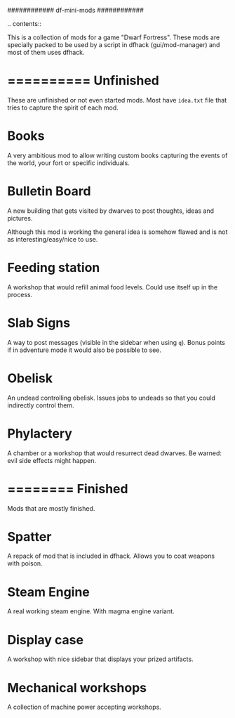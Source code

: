 ############
df-mini-mods
############

.. contents::

This is a collection of mods for a game "Dwarf Fortress". These mods are specially packed to be used by a script in dfhack (gui/mod-manager) and most of them uses dfhack.

==========
Unfinished
==========
These are unfinished or not even started mods. Most have `idea.txt` file that tries to capture the spirit of each mod.

Books
=====
A very ambitious mod to allow writing custom books capturing the events of the world, your fort or specific individuals.

Bulletin Board
==============
A new building that gets visited by dwarves to post thoughts, ideas and pictures.

Although this mod is working the general idea is somehow flawed and is not as interesting/easy/nice to use.

Feeding station
===============
A workshop that would refill animal food levels. Could use itself up in the process.

Slab Signs
==========
A way to post messages (visible in the sidebar when using `q`). Bonus points if in adventure mode it would also be possible to see.

Obelisk
=======
An undead controlling obelisk. Issues jobs to undeads so that you could indirectly control them.

Phylactery
==========
A chamber or a workshop that would resurrect dead dwarves. Be warned: evil side effects might happen.

========
Finished
========
Mods that are mostly finished.

Spatter
=======
A repack of mod that is included in dfhack. Allows you to coat weapons with poison.

Steam Engine
============
A real working steam engine. With magma engine variant.

Display case
============
A workshop with nice sidebar that displays your prized artifacts.

Mechanical workshops
====================
A collection of machine power accepting workshops.
